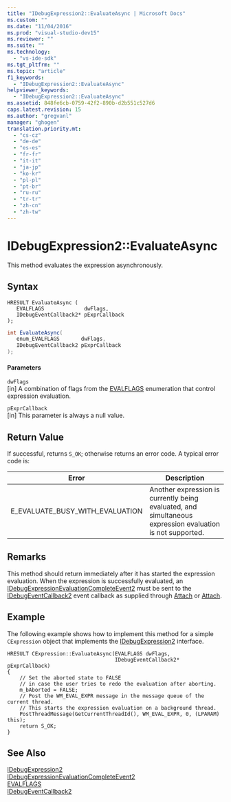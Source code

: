 ```yaml
---
title: "IDebugExpression2::EvaluateAsync | Microsoft Docs"
ms.custom: ""
ms.date: "11/04/2016"
ms.prod: "visual-studio-dev15"
ms.reviewer: ""
ms.suite: ""
ms.technology: 
  - "vs-ide-sdk"
ms.tgt_pltfrm: ""
ms.topic: "article"
f1_keywords: 
  - "IDebugExpression2::EvaluateAsync"
helpviewer_keywords: 
  - "IDebugExpression2::EvaluateAsync"
ms.assetid: 848fe6cb-0759-42f2-890b-d2b551c527d6
caps.latest.revision: 15
ms.author: "gregvanl"
manager: "ghogen"
translation.priority.mt: 
  - "cs-cz"
  - "de-de"
  - "es-es"
  - "fr-fr"
  - "it-it"
  - "ja-jp"
  - "ko-kr"
  - "pl-pl"
  - "pt-br"
  - "ru-ru"
  - "tr-tr"
  - "zh-cn"
  - "zh-tw"
---
```

# IDebugExpression2::EvaluateAsync
This method evaluates the expression asynchronously.  
  
## Syntax  
  
```cpp#  
HRESULT EvaluateAsync (   
   EVALFLAGS             dwFlags,  
   IDebugEventCallback2* pExprCallback  
);  
```  
  
```c#  
int EvaluateAsync(  
   enum_EVALFLAGS       dwFlags,   
   IDebugEventCallback2 pExprCallback  
);  
```  
  
#### Parameters  
 `dwFlags`  
 [in] A combination of flags from the [EVALFLAGS](../../../extensibility/debugger/reference/evalflags.md) enumeration that control expression evaluation.  
  
 `pExprCallback`  
 [in] This parameter is always a null value.  
  
## Return Value  
 If successful, returns `S_OK`; otherwise returns an error code. A typical error code is:  
  
|Error|Description|  
|-----------|-----------------|  
|E_EVALUATE_BUSY_WITH_EVALUATION|Another expression is currently being evaluated, and simultaneous expression evaluation is not supported.|  
  
## Remarks  
 This method should return immediately after it has started the expression evaluation. When the expression is successfully evaluated, an [IDebugExpressionEvaluationCompleteEvent2](../../../extensibility/debugger/reference/idebugexpressionevaluationcompleteevent2.md) must be sent to the [IDebugEventCallback2](../../../extensibility/debugger/reference/idebugeventcallback2.md) event callback as supplied through [Attach](../../../extensibility/debugger/reference/idebugprogram2-attach.md) or [Attach](../../../extensibility/debugger/reference/idebugengine2-attach.md).  
  
## Example  
 The following example shows how to implement this method for a simple `CExpression` object that implements the [IDebugExpression2](../../../extensibility/debugger/reference/idebugexpression2.md) interface.  
  
```cpp#  
HRESULT CExpression::EvaluateAsync(EVALFLAGS dwFlags,  
                                   IDebugEventCallback2* pExprCallback)  
{  
    // Set the aborted state to FALSE  
    // in case the user tries to redo the evaluation after aborting.  
    m_bAborted = FALSE;  
    // Post the WM_EVAL_EXPR message in the message queue of the current thread.  
    // This starts the expression evaluation on a background thread.  
    PostThreadMessage(GetCurrentThreadId(), WM_EVAL_EXPR, 0, (LPARAM) this);  
    return S_OK;  
}  
```  
  
## See Also  
 [IDebugExpression2](../../../extensibility/debugger/reference/idebugexpression2.md)   
 [IDebugExpressionEvaluationCompleteEvent2](../../../extensibility/debugger/reference/idebugexpressionevaluationcompleteevent2.md)   
 [EVALFLAGS](../../../extensibility/debugger/reference/evalflags.md)   
 [IDebugEventCallback2](../../../extensibility/debugger/reference/idebugeventcallback2.md)